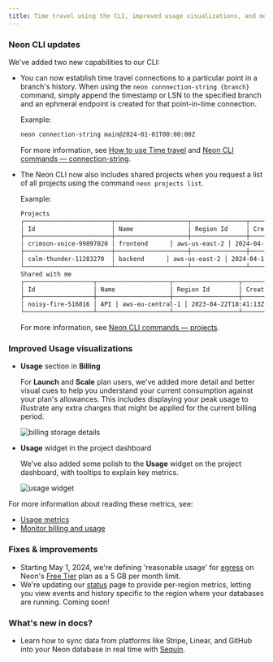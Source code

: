 ```yaml
---
title: Time travel using the CLI, improved usage visualizations, and more.
---
```


### Neon CLI updates

We've added two new capabilities to our CLI:

- You can now establish time travel connections to a particular point in a branch's history. When using the `neon connnection-string {branch}` command, simply append the timestamp or LSN to the specified branch and an ephmeral endpoint is created for that point-in-time connection.

  Example:

  ```bash
  neon connection-string main@2024-01-01T00:00:00Z
  ```

  For more information, see [How to use Time travel](/docs/guides/time-travel-assist#how-to-use-time-travel) and [Neon CLI commands — connection-string](/docs/reference/cli-connection-string).

- The Neon CLI now also includes shared projects when you request a list of all projects using the command `neon projects list`.

  Example:

  ```bash
  Projects
  ┌────────────────────────┬────────────────────┬───────────────┬──────────────────────┐
  │ Id                     │ Name               │ Region Id     │ Created At           │
  ├────────────────────────┼────────────────────┼───────────────┼──────────────────────┤
  │ crimson-voice-99897020 │ frontend      │ aws-us-east-2 │ 2024-04-15T11:17:30Z │
  ├────────────────────────┼────────────────────┼───────────────┼──────────────────────┤
  │ calm-thunder-11283270  │ backend      │ aws-us-east-2 │ 2024-04-10T15:21:01Z │
  └────────────────────────┴────────────────────┴───────────────┴──────────────────────┘
  Shared with me
  ┌───────────────────┬────────────────────┬──────────────────┬──────────────────────┐
  │ Id                │ Name               │ Region Id        │ Created At           │
  ├───────────────────┼────────────────────┼──────────────────┼──────────────────────┤
  │ noisy-fire-516816 │ API │ aws-eu-central-1 │ 2023-04-22T18:41:13Z │
  └───────────────────┴────────────────────┴──────────────────┴──────────────────────┘
  ```

  For more information, see [Neon CLI commands — projects](/docs/reference/cli-projects#list).

### Improved Usage visualizations

- **Usage** section in **Billing**

  For **Launch** and **Scale** plan users, we've added more detail and better visual cues to help you understand your current consumption against your plan's allowances. This includes displaying your peak usage to illustrate any extra charges that might be applied for the current billing period.

  ![billing storage details](/docs/relnotes/storage_usage_details.png 'no-border')

- **Usage** widget in the project dashboard

  We've also added some polish to the **Usage** widget on the project dashboard, with tooltips to explain key metrics.

  ![usage widget](/docs/relnotes/usage_widget.png 'no-border')

For more information about reading these metrics, see:

- [Usage metrics](/docs/introduction/usage-metrics#data-transfers)
- [Monitor billing and usage](/docs/introduction/monitor-usage)

### Fixes & improvements

- Starting May 1, 2024, we're defining 'reasonable usage' for [egress](/docs/reference/glossary#egress) on Neon's [Free Tier](/docs/introduction/plans#free-tier) plan as a 5 GB per month limit.
- We're updating our [status](https://neonstatus.com/) page to provide per-region metrics, letting you view events and history specific to the region where your databases are running. Coming soon!

### What's new in docs?

- Learn how to sync data from platforms like Stripe, Linear, and GitHub into your Neon database in real time with [Sequin](/docs/guides/sequin).
